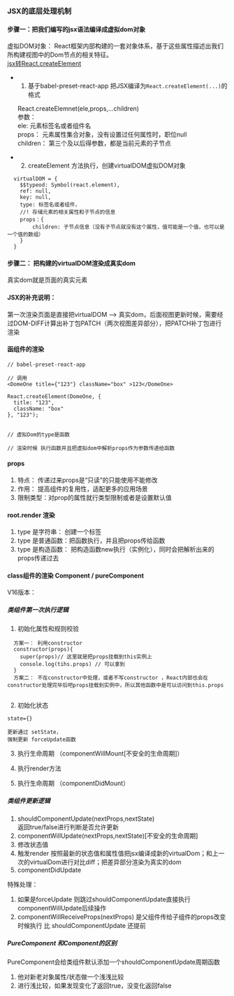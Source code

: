 ### JSX的底层处理机制

#### 步骤一：把我们编写的jsx语法编译成虚拟dom对象
虚拟DOM对象： React框架内部构建的一套对象体系，基于这些属性描述出我们所构建视图中的Dom节点的相关特征。        
[jsx转React.createElement](https://babeljs.io/repl)
+ 1. 基于babel-preset-react-app 把JSX编译为`React.createElement(...)`的格式

  React.createElemnet(ele,props,...children)    
  参数：    
      ele: 元素标签名或者组件名    
      props： 元素属性集合对象，没有设置过任何属性时，职位null    
      children： 第三个及以后得参数，都是当前元素的子节点
+ 2. createElement 方法执行，创建virtualDOM虚拟DOM对象    

```
  virtualDOM = {
    $$typeod: Symbol(react.element),
    ref: null,
    key: null,
    type: 标签名或者组件，
    //! 存储元素的相关属性和子节点的信息
    props：{
        children: 子节点信息（没有子节点就没有这个属性，值可能是一个值，也可以是一个值的数组）
    }
  }
```

#### 步骤二： 把构建的virtualDOM渲染成真实dom
真实dom就是页面的真实元素     



#### JSX的补充说明：   
第一次渲染页面是直接把virtualDOM --> 真实dom，后面视图更新时候，需要经过DOM-DIFF计算出补丁包PATCH（两次视图差异部分），把PATCH补丁包进行渲染


#### 函组件的渲染
```
// babel-preset-react-app

// 调用
<DomeOne title={"123"} className="box" >123</DomeOne>

React.createElement(DomeOne, {
  title: "123",
  className: "box"
}, "123");


// 虚拟Dom的type是函数

// 渲染时候 执行函数并且把虚拟dom中解析props作为参数传递给函数

```

#### props
1. 特点： 传递过来props是“只读”的只能使用不能修改
2. 作用： 提高组件的复用性，适配更多的应用场景
3. 限制类型：对prop的属性就行类型限制或者是设置默认值


#### root.render 渲染
1. type 是字符串： 创建一个标签
2. type 是普通函数：把函数执行，并且把props传给函数
3. type 是构造函数： 把构造函数new执行（实例化），同时会把解析出来的props传递过去


#### class组件的渲染 Component / pureComponent

V16版本：
##### 类组件第一次执行逻辑
1. 初始化属性和规则校验   
```
  方案一： 利用constructor
  constructor(props){
    super(props)// 这里就是把props挂载到this实例上
    console.log(tihs.props) // 可以拿到
  }
  方案二： 不在constructor中处理，或者不写constructor ，React内部也会在constructor处理完毕后吧props挂载到实例中，所以其他函数中是可以访问到this.props


```
2. 初始化状态
  ```
  state={}

  更新通过 setState，
  强制更新 forceUpdate函数
  ```
3. 执行生命周期 （componentWillMount[不安全的生命周期]）

4. 执行render方法

5. 执行生命周期 （componentDidMount）

##### 类组件更新逻辑
1. shouldComponentUpdate(nextProps,nextState)    
  返回true/false进行判断是否允许更新
2. componentWillUpdate(nextProps,nextState)[不安全的生命周期]
3. 修改状态值
4. 触发render
   按照最新的状态值和属性值把jsx编译成新的virtualDom；和上一次的virtualDom进行对比diff；把差异部分渲染为真实的dom
5. componentDidUpdate

特殊处理：
1. 如果是forceUpdate 则跳过shouldComponentUpdate直接执行componentWillUpdate后续操作
2. componentWillReceiveProps(nextProps) 是父组件传给子组件的props改变时候执行  比  shouldComponentUpdate 还提前   

##### PureComponent 和Component的区别

PureComponent会给类组件默认添加一个shouldComponentUpdate周期函数
1. 他对新老对象属性/状态做一个浅浅比较
2. 进行浅比较，如果发现变化了返回true，没变化返回false


